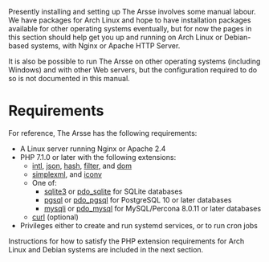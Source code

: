 Presently installing and setting up The Arsse involves some manual labour. We have packages for Arch Linux and hope to have installation packages available for other operating systems eventually, but for now the pages in this section should help get you up and running on Arch Linux or Debian-based systems, with Nginx or Apache HTTP Server.

It is also be possible to run The Arsse on other operating systems (including Windows) and with other Web servers, but the configuration required to do so is not documented in this manual.

# Requirements

For reference, The Arsse has the following requirements:

- A Linux server running Nginx or Apache 2.4
- PHP 7.1.0 or later with the following extensions:
    - [intl](https://php.net/manual/en/book.intl.php), [json](https://php.net/manual/en/book.json.php), [hash](https://php.net/manual/en/book.hash.php), [filter](https://php.net/manual/en/book.filter.php), and [dom](https://php.net/manual/en/book.dom.php)
    - [simplexml](https://php.net/manual/en/book.simplexml.php), and [iconv](https://php.net/manual/en/book.iconv.php)
    - One of:
        - [sqlite3](https://php.net/manual/en/book.sqlite3.php) or [pdo_sqlite](https://php.net/manual/en/ref.pdo-sqlite.php) for SQLite databases
        - [pgsql](https://php.net/manual/en/book.pgsql.php) or [pdo_pgsql](https://php.net/manual/en/ref.pdo-pgsql.php) for PostgreSQL 10 or later databases
        - [mysqli](https://php.net/manual/en/book.mysqli.php) or [pdo_mysql](https://php.net/manual/en/ref.pdo-mysql.php) for MySQL/Percona 8.0.11 or later databases
    - [curl](https://php.net/manual/en/book.curl.php) (optional)
- Privileges either to create and run systemd services, or to run cron jobs

Instructions for how to satisfy the PHP extension requirements for Arch Linux and Debian systems are included in the next section.
